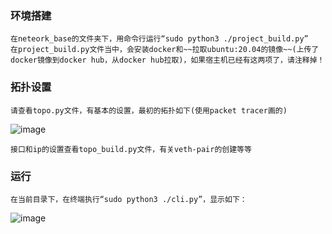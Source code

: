 ### 环境搭建
    在neteork_base的文件夹下，用命令行运行“sudo python3 ./project_build.py”
    在project_build.py文件当中，会安装docker和~~拉取ubuntu:20.04的镜像~~(上传了docker镜像到docker hub，从docker hub拉取)，如果宿主机已经有这两项了，请注释掉！

### 拓扑设置
    请查看topo.py文件，有基本的设置，最初的拓扑如下(使用packet tracer画的)
![image](https://github.com/ruchuer/network_base/blob/main/topo.png)

    接口和ip的设置查看topo_build.py文件，有关veth-pair的创建等等

### 运行
    在当前目录下，在终端执行“sudo python3 ./cli.py”，显示如下：
![image](https://github.com/ruchuer/network_base/blob/main/cli.png)
